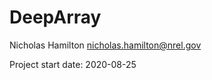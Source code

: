 DeepArray
============

Nicholas Hamilton
nicholas.hamilton@nrel.gov

Project start date: 2020-08-25

